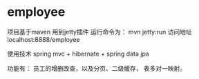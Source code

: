 # employee
项目基于maven  用到jetty插件 运行命令为：  mvn  jetty:run
访问地址 localhost:8888/employee

使用技术   spring mvc +   hibernate + spring data jpa  

功能有：
员工的增删改查，以及分页、二级缓存， 表多对一映射。
